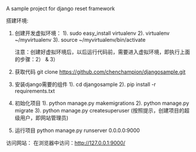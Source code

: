 A sample project for django reset framework

搭建环境:
1. 创建开发虚拟环境：
	1). sudo easy_install virtualenv
	2). virtualenv ~/myvirtualenv
	3). source ~/myvirtualenv/bin/activate

	注意：创建好虚拟环境后，以后运行代码前，需要进入虚拟环境，即执行上面的步骤：2） & 3）

2. 获取代码
	git clone https://github.com/chenchampion/djangosample.git

3. 安装django需要的组件
	1). cd djangosample
	2). pip install -r requirements.txt

4. 初始化项目
	1). python manage.py makemigrations
	2). python manage.py migrate
	3). python manage.py createsuperuser (按照提示，创建项目的超级用户，即网站管理员)

5. 运行项目
	python manage.py runserver 0.0.0.0:9000

访问网站：
	在浏览器中访问：http://127.0.0.1:9000/
